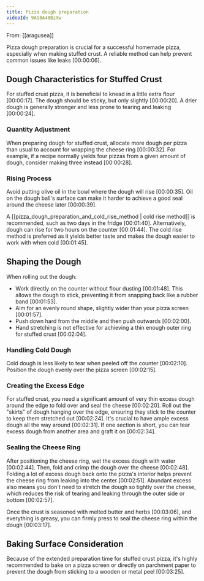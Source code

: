 ```yaml
---
title: Pizza dough preparation
videoId: 9AG8A40BzXw
---
```


From: [[aragusea]] <br/> 

Pizza dough preparation is crucial for a successful homemade pizza, especially when making stuffed crust. A reliable method can help prevent common issues like leaks <a class="yt-timestamp" data-t="00:00:06">[00:00:06]</a>.

## Dough Characteristics for Stuffed Crust
For stuffed crust pizza, it is beneficial to knead in a little extra flour <a class="yt-timestamp" data-t="00:00:17">[00:00:17]</a>. The dough should be sticky, but only slightly <a class="yt-timestamp" data-t="00:00:20">[00:00:20]</a>. A drier dough is generally stronger and less prone to tearing and leaking <a class="yt-timestamp" data-t="00:00:24">[00:00:24]</a>.

### Quantity Adjustment
When preparing dough for stuffed crust, allocate more dough per pizza than usual to account for wrapping the cheese ring <a class="yt-timestamp" data-t="00:00:32">[00:00:32]</a>. For example, if a recipe normally yields four pizzas from a given amount of dough, consider making three instead <a class="yt-timestamp" data-t="00:00:28">[00:00:28]</a>.

### Rising Process
Avoid putting olive oil in the bowl where the dough will rise <a class="yt-timestamp" data-t="00:00:35">[00:00:35]</a>. Oil on the dough ball's surface can make it harder to achieve a good seal around the cheese later <a class="yt-timestamp" data-t="00:00:39">[00:00:39]</a>.

A [[pizza_dough_preparation_and_cold_rise_method | cold rise method]] is recommended, such as two days in the fridge <a class="yt-timestamp" data-t="00:01:40">[00:01:40]</a>. Alternatively, dough can rise for two hours on the counter <a class="yt-timestamp" data-t="00:01:44">[00:01:44]</a>. The cold rise method is preferred as it yields better taste and makes the dough easier to work with when cold <a class="yt-timestamp" data-t="00:01:45">[00:01:45]</a>.

## Shaping the Dough
When rolling out the dough:
*   Work directly on the counter without flour dusting <a class="yt-timestamp" data-t="00:01:48">[00:01:48]</a>. This allows the dough to stick, preventing it from snapping back like a rubber band <a class="yt-timestamp" data-t="00:01:53">[00:01:53]</a>.
*   Aim for an evenly round shape, slightly wider than your pizza screen <a class="yt-timestamp" data-t="00:01:57">[00:01:57]</a>.
*   Push down hard from the middle and then push outwards <a class="yt-timestamp" data-t="00:02:00">[00:02:00]</a>.
*   Hand stretching is not effective for achieving a thin enough outer ring for stuffed crust <a class="yt-timestamp" data-t="00:02:04">[00:02:04]</a>.

### Handling Cold Dough
Cold dough is less likely to tear when peeled off the counter <a class="yt-timestamp" data-t="00:02:10">[00:02:10]</a>. Position the dough evenly over the pizza screen <a class="yt-timestamp" data-t="00:02:15">[00:02:15]</a>.

### Creating the Excess Edge
For stuffed crust, you need a significant amount of very thin excess dough around the edge to fold over and seal the cheese <a class="yt-timestamp" data-t="00:02:20">[00:02:20]</a>. Roll out the "skirts" of dough hanging over the edge, ensuring they stick to the counter to keep them stretched out <a class="yt-timestamp" data-t="00:02:24">[00:02:24]</a>. It's crucial to have ample excess dough all the way around <a class="yt-timestamp" data-t="00:02:31">[00:02:31]</a>. If one section is short, you can tear excess dough from another area and graft it on <a class="yt-timestamp" data-t="00:02:34">[00:02:34]</a>.

### Sealing the Cheese Ring
After positioning the cheese ring, wet the excess dough with water <a class="yt-timestamp" data-t="00:02:44">[00:02:44]</a>. Then, fold and crimp the dough over the cheese <a class="yt-timestamp" data-t="00:02:48">[00:02:48]</a>. Folding a lot of excess dough back onto the pizza's interior helps prevent the cheese ring from leaking into the center <a class="yt-timestamp" data-t="00:02:51">[00:02:51]</a>. Abundant excess also means you don't need to stretch the dough so tightly over the cheese, which reduces the risk of tearing and leaking through the outer side or bottom <a class="yt-timestamp" data-t="00:02:57">[00:02:57]</a>.

Once the crust is seasoned with melted butter and herbs <a class="yt-timestamp" data-t="00:03:06">[00:03:06]</a>, and everything is greasy, you can firmly press to seal the cheese ring within the dough <a class="yt-timestamp" data-t="00:03:17">[00:03:17]</a>.

## Baking Surface Consideration
Because of the extended preparation time for stuffed crust pizza, it's highly recommended to bake on a pizza screen or directly on parchment paper to prevent the dough from sticking to a wooden or metal peel <a class="yt-timestamp" data-t="00:03:25">[00:03:25]</a>.